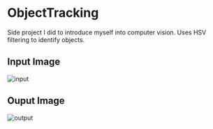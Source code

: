 # ObjectTracking

Side project I did to introduce myself into computer vision. Uses HSV filtering to identify objects.

## Input Image
![input](https://github.com/KChow19/ObjectTracking/sample.png?raw=true)

## Ouput Image
![output](https://github.com/KChow19/ObjectTracking/filtered_output.png?raw=true)
